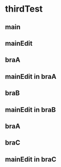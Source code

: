 # thirdTest
## main
## mainEdit
## braA
## mainEdit in braA
## braB
## mainEdit in braB
## braA
## braC
## mainEdit in braC